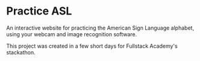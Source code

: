 # Practice ASL

An interactive website for practicing the American Sign Language alphabet, using your webcam and image recognition software.

This project was created in a few short days for Fullstack Academy's stackathon.
